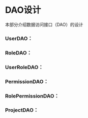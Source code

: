 # DAO设计

本部分介绍数据访问接口（DAO）的设计



### UserDAO：



### RoleDAO：



### UserRoleDAO：



### PermissionDAO：



### RolePermissionDAO：



### ProjectDAO：



